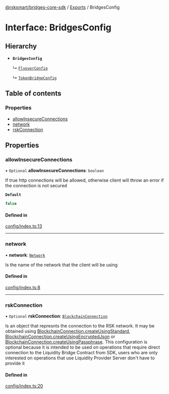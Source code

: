[@rsksmart/bridges-core-sdk](../README.md) / [Exports](../modules.md) / BridgesConfig

# Interface: BridgesConfig

## Hierarchy

- **`BridgesConfig`**

  ↳ [`FlyoverConfig`](FlyoverConfig.md)

  ↳ [`TokenBridgeConfig`](TokenBridgeConfig.md)

## Table of contents

### Properties

- [allowInsecureConnections](BridgesConfig.md#allowinsecureconnections)
- [network](BridgesConfig.md#network)
- [rskConnection](BridgesConfig.md#rskconnection)

## Properties

### allowInsecureConnections

• `Optional` **allowInsecureConnections**: `boolean`

If true http connections will be allowed, otherwise client will throw an error if the connection is not secured

**`Default`**

```ts
false
```

#### Defined in

[config/index.ts:13](https://github.com/rsksmart/bridges-core-sdk/blob/0e235bb7c0efe3213e0c46ed267b8cbbc0c6f036/src/config/index.ts#L13)

___

### network

• **network**: [`Network`](../modules.md#network)

Is the name of the network that the client will be using

#### Defined in

[config/index.ts:8](https://github.com/rsksmart/bridges-core-sdk/blob/0e235bb7c0efe3213e0c46ed267b8cbbc0c6f036/src/config/index.ts#L8)

___

### rskConnection

• `Optional` **rskConnection**: [`BlockchainConnection`](../classes/BlockchainConnection.md)

Is an object that represnts the connection to the RSK network. It may be obtained using [BlockchainConnection.createUsingStandard](../classes/BlockchainConnection.md#createusingstandard),
[BlockchainConnection.createUsingEncryptedJson](../classes/BlockchainConnection.md#createusingencryptedjson) or [BlockchainConnection.createUsingPassphrase](../classes/BlockchainConnection.md#createusingpassphrase). This configuration is optional because
it is intended to be used on operations that require direct connection to the Liquidity Bridge Contract from SDK, users who are only
interested on operations that use Liquidity Provider Server don't have to provide it

#### Defined in

[config/index.ts:20](https://github.com/rsksmart/bridges-core-sdk/blob/0e235bb7c0efe3213e0c46ed267b8cbbc0c6f036/src/config/index.ts#L20)
